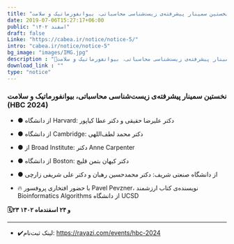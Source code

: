 ```yaml
---
title: "نخستین سمینار پیشرفته‌ی زیست‌شناسی محاسباتی، بیوانفورماتیک و سلامت (HBC 2024)"
date: 2019-07-06T15:27:17+06:00
public: "اسفند ۱۴۰۲"
draft: false
Linke: "https://cabea.ir/notice/notice-5/"
intro: "cabea.ir/notice/notice-5"
bg_image: "images/IMG.jpg"
description : "📌نخستین سمینار پیشرفته‌ی زیست‌شناسی محاسباتی، بیوانفورماتیک و سلامت (HBC 2024) با حضور برجسته‌ترین اساتید و پژوهشگران این حوزه از سراسر جهان"
download_link : ""
type: "notice"
---
```


### نخستین سمینار پیشرفته‌ی زیست‌شناسی محاسباتی، بیوانفورماتیک و سلامت (HBC 2024)


- ● از دانشگاه Harvard: دکتر علیرضا حقیقی و دکتر عطا کیاپور
- ● از دانشگاه Cambridge: دکتر محمد لطف‌اللهی
- ● از Broad Institute: دکتر Anne Carpenter
- ● از دانشگاه Boston: دکتر کیهان بتمن قلیچ
- ● از دانشگاه صنعتی شریف: دکتر محمدحسین رهبان و دکتر علی شریفی زارچی

 
- 🔥 با حضور افتخاری پروفسور Pavel Pevzner، نویسنده‌ی کتاب ارزشمند Bioinformatics Algorithms از دانشگاه UCSD

**🗓۲۳ و ۲۴ اسفندماه ۱۴۰۲**

------------------


- ✔️لینک ثبت‌نام:
https://rayazi.com/events/hbc-2024
